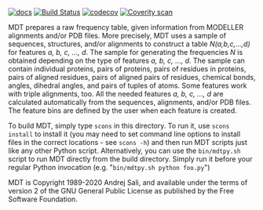 [![docs](https://readthedocs.org/projects/mdt/badge/)](https://salilab.org/mdt/doc/)
[![Build Status](https://github.com/salilab/mdt/workflows/build/badge.svg?branch=develop)](https://github.com/salilab/mdt/actions?query=workflow%3Abuild)
[![codecov](https://codecov.io/gh/salilab/mdt/branch/develop/graph/badge.svg)](https://codecov.io/gh/salilab/mdt)
[![Coverity scan](https://img.shields.io/coverity/scan/8502.svg)](https://scan.coverity.com/projects/salilab-mdt)

MDT prepares a raw frequency table, given information from MODELLER alignments
and/or PDB files. More precisely, MDT uses a sample of sequences, structures,
and/or alignments to construct a table *N(a,b,c,...,d)* for features
*a, b, c, ..., d*. The sample for generating the frequencies *N* is obtained
depending on the type of features *a, b, c, ..., d*. The sample can contain
individual proteins, pairs of proteins, pairs of residues in proteins,
pairs of aligned residues, pairs of aligned pairs of residues, chemical bonds,
angles, dihedral angles, and pairs of tuples of atoms. Some features work
with triple alignments, too. All the needed features *a, b, c, ..., d*
are calculated automatically from the sequences, alignments, and/or PDB files.
The feature bins are defined by the user when each feature is created.

To build MDT, simply type `scons` in this directory. To run it, use
`scons install` to install it (you may need to set command line options to
install files in the correct locations - see `scons -h`) and then run MDT
scripts just like any other Python script. Alternatively, you can use the
`bin/mdtpy.sh` script to run MDT directly from the build directory. Simply
run it before your regular Python invocation
(e.g. "`bin/mdtpy.sh python foo.py`")

MDT is Copyright 1989-2020 Andrej Sali, and available under the terms of
version 2 of the GNU General Public License as published by the
Free Software Foundation.
